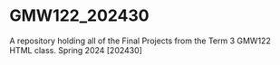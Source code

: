# GMW122_202430
A repository holding all of the Final Projects from the Term 3 GMW122 HTML class. Spring 2024 [202430]
